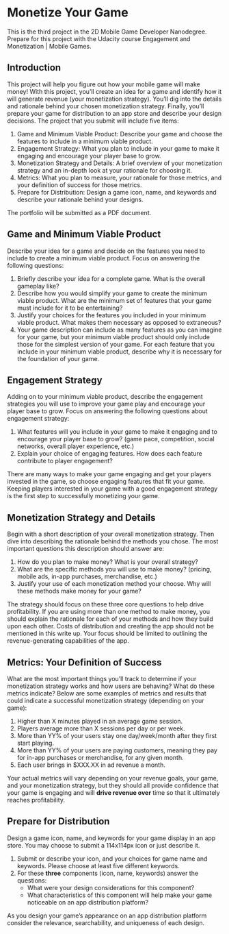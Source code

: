 # Monetize Your Game

This is the third project in the 2D Mobile Game Developer Nanodegree.  Prepare for this project with the Udacity course Engagement and Monetization | Mobile Games.

## Introduction

This project will help you figure out how your mobile game will make money! With this project, you’ll create an idea for a game and identify how it will generate revenue (your monetization strategy). You’ll dig into the details and rationale behind your chosen monetization strategy. Finally, you’ll prepare your game for distribution to an app store and describe your design decisions. The project  that you submit will include five items:
1. Game and Minimum Viable Product: Describe your game and choose the features to include in a minimum viable product. 
2. Engagement Strategy: What you plan to include in your game to make it engaging and encourage your player base to grow.
3. Monetization Strategy and Details: A brief overview of your monetization strategy and an in-depth look at your rationale for  choosing it. 
4. Metrics: What you plan to measure, your rationale for those metrics, and your definition of success for those metrics. 
5. Prepare for Distribution: Design a game icon, name, and keywords and describe your rationale behind your designs.

The portfolio will be submitted as a PDF document.

## Game and Minimum Viable Product

Describe your idea for a game and decide on the features you need to include to create a minimum viable product. 
Focus on answering the following questions:
1. Briefly describe your idea for a complete game. What is the overall gameplay like?
2. Describe how you would simplify your game to create the minimum viable product. What are the minimum set of features that your game must include for it to be entertaining?
3. Justify your choices for the features you included in your minimum viable product. What makes them necessary as opposed to extraneous?
4. Your game description can include as many features as you can imagine for your game, but your minimum viable product should only include those for the simplest version of your game. For each feature that you include in your minimum viable product, describe why it is necessary for the foundation of your game.

## Engagement Strategy

Adding on to your minimum viable product, describe the engagement strategies you will use to improve your game play and encourage your player base to grow.
Focus on answering the following questions about engagement strategy:
1. What features will you include in your game to make it engaging and to encourage your player base to grow? (game pace, competition, social networks, overall player experience, etc.)
2. Explain your choice of engaging features. How does each feature contribute to player engagement?

There are many ways to make your game engaging and get your players invested in the game, so choose engaging features that fit your game. Keeping players interested in your game with a good engagement strategy is the first step to successfully monetizing your game.

## Monetization Strategy and Details

Begin with a short description of your overall monetization strategy. Then dive into describing the rationale behind the methods you chose.
The most important questions this description should answer are:
1. How do you plan to make money? What is your overall strategy?
2. What are the specific methods you will use to make money? (pricing, mobile ads, in-app purchases, merchandise, etc.)
3. Justify your use of each monetization method your choose. Why will these methods make money for your game?

The strategy should focus on these three core questions to help drive profitability. If you are using more than one method to make money, you should explain the rationale for each of your methods  and how they build upon each other.
Costs of distribution and creating the app should not be mentioned in this write up. Your focus should be limited to outlining the revenue-generating capabilities of the app.

## Metrics: Your Definition of Success

What are the most important things you’ll track to determine if your monetization strategy works and how users are behaving? What do these metrics indicate? 
Below are some examples of metrics and results that could indicate a successful monetization strategy (depending on your game):
1. Higher than X minutes played in an average game session.
2. Players average more than X sessions per day or per week.
3. More than YY% of your users stay one day/week/month after they first start playing.
4. More than YY% of your users are paying customers, meaning they pay for in-app purchases or merchandise, for any given month.
5. Each user brings in $XXX.XX in ad revenue a month.

Your actual metrics will vary depending on your revenue goals, your game, and your monetization strategy, but they should all provide confidence that your game is engaging and will **drive revenue over** time so that it ultimately reaches profitability.

## Prepare for Distribution

Design a game icon, name, and keywords for your game display in an app store. You may choose to submit a 114x114px icon or just describe it.
1. Submit or describe your icon, and your choices for game name and keywords. Please choose at least five different keywords.
2. For these **three** components (icon, name, keywords) answer the questions:
    * What were your design considerations for this component?
    * What characteristics of this component will help make your game noticeable on an app distribution platform?

As you design your game’s appearance on an app distribution platform consider the relevance, searchability, and uniqueness of each design.
